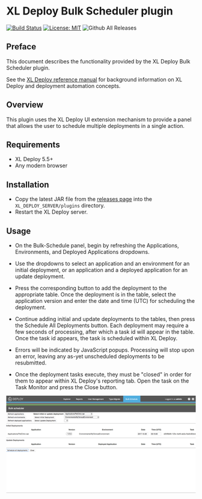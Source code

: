 # XL Deploy Bulk Scheduler plugin

[![Build Status][xld-bulk-scheduler-plugin-travis-image]][xld-bulk-scheduler-plugin-travis-url]
[![License: MIT][xld-bulk-scheduler-plugin-license-image]][xld-bulk-scheduler-plugin-license-url]
![Github All Releases][xld-bulk-scheduler-plugin-downloads-image]

[xld-bulk-scheduler-plugin-travis-image]: https://travis-ci.org/xebialabs-community/xld-bulk-scheduler-plugin.svg?branch=master
[xld-bulk-scheduler-plugin-travis-url]: https://travis-ci.org/xebialabs-community/xld-bulk-scheduler-plugin
[xld-bulk-scheduler-plugin-license-image]: https://img.shields.io/badge/License-MIT-yellow.svg
[xld-bulk-scheduler-plugin-license-url]: https://opensource.org/licenses/MIT
[xld-bulk-scheduler-plugin-downloads-image]: https://img.shields.io/github/downloads/xebialabs-community/xld-bulk-scheduler-plugin/total.svg


## Preface

This document describes the functionality provided by the XL Deploy Bulk Scheduler plugin.

See the [XL Deploy reference manual](https://docs.xebialabs.com/xl-deploy) for background information on XL Deploy and deployment automation concepts.

## Overview

This plugin uses the XL Deploy UI extension mechanism to provide a panel that allows the user to schedule multiple deployments in a single action.


## Requirements

* XL Deploy 5.5+
* Any modern browser

## Installation

* Copy the latest JAR file from the [releases page](https://github.com/xebialabs-community/xld-bulk-scheduler-plugin/releases) into the `XL_DEPLOY_SERVER/plugins` directory.
* Restart the XL Deploy server.

## Usage

* On the Bulk-Schedule panel, begin by refreshing the Applications, Environments, and Deployed Applications dropdowns.

* Use the dropdowns to select an application and an environment for an initial deployment, or an application and a deployed application for an update deployment.

* Press the corresponding button to add the deployment to the appropriate table.  Once the deployment is in the table, select the application version and enter the date and time (UTC) for scheduling the deployment.

* Continue adding initial and update deployments to the tables, then press the Schedule All Deployments button. Each deployment may require a few seconds of processing, after which a task id will appear in the table.  Once the task id appears, the task is scheduled within XL Deploy.

* Errors will be indicated by JavaScript popups.  Processing will stop upon an error, leaving any as-yet unscheduled deployments to be resubmitted.

* Once the deployment tasks execute, they must be "closed" in order for them to appear within XL Deploy's reporting tab.  Open the task on the Task Monitor and press the Close button.

![xld-bulk-scheduler-plugin](images/xld-bulk-scheduler-plugin.png)
